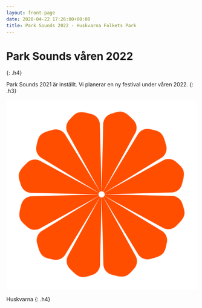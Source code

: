 ```yaml
---
layout: front-page
date: 2020-04-22 17:26:00+00:00
title: Park Sounds 2022 - Huskvarna Folkets Park
---
```


# Park Sounds våren 2022
{: .h4}

Park Sounds 2021 är inställt. Vi planerar en ny festival under våren 2022.
{: .h3}

<img src="images/grammo.svg" />

Huskvarna
{: .h4}
